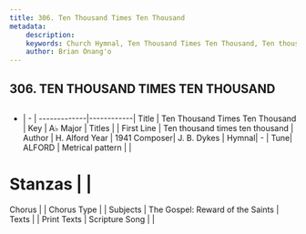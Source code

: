 ```yaml
---
title: 306. Ten Thousand Times Ten Thousand
metadata:
    description: 
    keywords: Church Hymnal, Ten Thousand Times Ten Thousand, Ten thousand times ten thousand, 
    author: Brian Onang'o
---
```



## 306. TEN THOUSAND TIMES TEN THOUSAND

```txt

```

- |   -  |
-------------|------------|
Title | Ten Thousand Times Ten Thousand |
Key | A♭ Major |
Titles |  |
First Line | Ten thousand times ten thousand |
Author | H. Alford
Year | 1941
Composer| J. B. Dykes |
Hymnal|  - |
Tune| ALFORD |
Metrical pattern | |
# Stanzas |  |
Chorus |  |
Chorus Type |  |
Subjects | The Gospel: Reward of the Saints |
Texts |  |
Print Texts | 
Scripture Song |  |
  
